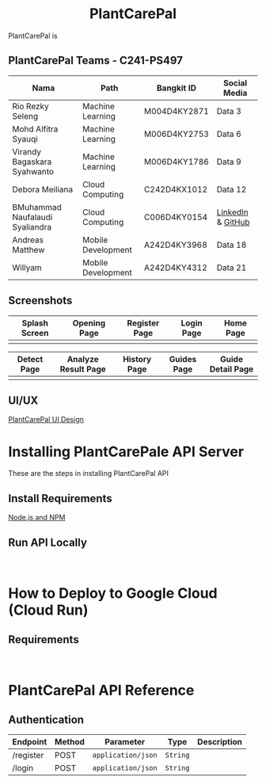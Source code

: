 <div align="center">
  
# PlantCarePal

</div>

PlantCarePal is


## PlantCarePal Teams - C241-PS497
<div align="center">
  
| Nama | Path | Bangkit ID | Social Media |
|---------|---------|---------|---------|
| Rio Rezky Seleng | Machine Learning  | M004D4KY2871  | Data 3  |
| Mohd Alfitra Syauqi | Machine Learning  | M006D4KY2753  | Data 6  |
| Virandy Bagaskara Syahwanto | Machine Learning  | M006D4KY1786  | Data 9  |
| Debora Meiliana | Cloud Computing | C242D4KX1012 | Data 12 |
| BMuhammad Naufalaudi Syaliandra | Cloud Computing | C006D4KY0154 | [LinkedIn](https://www.linkedin.com/in/naufalsyaliandra/) & [GitHub](https://github.com/naufalliandra) |
| Andreas Matthew | Mobile Development | A242D4KY3968 | Data 18 |
| Willyam | Mobile Development | A242D4KY4312 | Data 21 |

</div>

## Screenshots

<div align="center">

| Splash Screen | Opening Page | Register Page | Login Page | Home Page |
|---------|---------|---------|---------|---------|
|  |   |   |   |   |

| Detect Page | Analyze Result Page | History Page | Guides Page | Guide Detail Page |
|---------|---------|---------|---------|---------|
|  |   |   |   |   |

</div>

## UI/UX
[PlantCarePal UI Design](https://www.figma.com/design/qSRxvICZxb3N3lFodDNiRN/Mockup-Capstone?node-id=0-1&t=N2cDs5MrmuClcNSu-1)

# Installing PlantCarePale API Server
These are the steps in installing PlantCarePal API

## Install Requirements
[Node.js and NPM]()

## Run API Locally

<br>

# How to Deploy to Google Cloud (Cloud Run)
## Requirements

<br>

# PlantCarePal API Reference
## Authentication
| Endpoint | Method | Parameter | Type | Description |
|---------|---------|---------|---------|---------|
| /register | POST | ``` application/json ```  | ``` String ```  |   |
| /login |  POST | ``` application/json ```  |  ``` String ``` |   |
